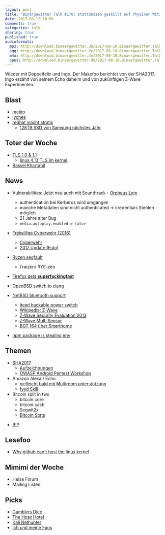 ```yaml
---
layout: post
title: "Binärgewitter Talk #178: stattdessen geskillt auf Physiker Witze"
date: 2017-08-12 10:00
comments: true
categories: talk
sharing: true
published: true
audioformats:
  mp3: http://download.binaergewitter.de/2017-08-10.Binaergewitter.Talk.178.mp3
  ogg: http://download.binaergewitter.de/2017-08-10.Binaergewitter.Talk.178.ogg
  m4a: http://download.binaergewitter.de/2017-08-10.Binaergewitter.Talk.178.m4a
  opus: http://download.binaergewitter.de/2017-08-10.Binaergewitter.Talk.178.opus
---
```

Wieder mit Doppelfelix und Ingo. Der Makefoo berichtet von der SHA2017. Ingo erzählt von seinem Echo daheim und von zukünftigen Z-Wave Experimenten.

## Blast
- [mejiro]( http://dmpop.github.io/mejiro/ )
- [lychee]( https://lychee.electerious.com/ )
- [redhat macht stratis](http://www.pro-linux.de/news/1/25009/stratis-red-hats-k%C3%BCnftige-strategie-f%C3%BCr-den-storage-bereich.html )
  * [128TB SSD von Samsung nächstes Jahr]( https://www.theregister.co.uk/2017/08/09/samsungs_128tb_ssd_bombshell/ )

## Toter der Woche
- [TLS 1.0 & 1.1]( https://www.heise.de/security/meldung/Debian-Entwicklungsversion-schaltet-TLS-1-0-und-1-1-ab-3794573.html )
  * [linux 4.13 TLS im kernel]( https://www.mail-archive.com/netdev@vger.kernel.org/msg173631.html )
- [Bassel Khartabil](https://netzpolitik.org/2017/creative-commons-aktivist-bassel-khartabil-von-syrischem-regime-getoetet/ )

## News
- Vulnerabilities: Jetzt neu auch mit Soundtrack - [Orpheus Lyre](https://www.orpheus-lyre.info/ )
    - authentication bei Kerberos wird umgangen
    - manche Metadaten sind nicht authenticated -> credentials Stehlen möglich
    - 21 Jahre alter Bug
    - `media.autoplay.enabled = false`
- [Freiwillige Cyberwehr (2016)]( http://www.zeit.de/digital/datenschutz/2016-10/bsi-cyberangriff-it-sicherheit-feuerwehr-cyberwehr/komplettansicht )

  * [Cyberwehr]( krebsco.de/minikrebs/linuxtag/img/album_pic4_www.wardriver.ch.jpg )
  * [2017 Update (Foto)]( 
www.fraunhofer.de/de/presse/presseinformationen/2017/mai/hochsicherheit-und-emergency-response-lernlabor-cybersicherheit-startet-in-sankt-augustin/_jcr_content/contentPar/sectioncomponent/sectionParsys/textwithinlinedimage/imageComponent1/image.img.large.jpg/1495552358319_pi-2017-05-LernlaborCybersicherheit.jpg 
)
- [Ryzen segfault]( 
https://www.heise.de/newsticker/meldung/SegFault-Bug-AMD-bestaetigt-Ryzen-Fehler-beim-Kompilieren-unter-Linux-3796688.html )
  * /ˈraɪzɛn/ RYE-zen
- [Firefox gets **superfuckingfast**]( https://www.heise.de/newsticker/meldung/Firefox-55-geringerer-Speicherbedarf-bessere-Performance-3782276.html )
- [OpenBSD switch to clang]( http://undeadly.org/cgi?action=article&sid=20170727055820 )
- [NetBSD bluetooth support]( http://mail-index.netbsd.org/source-changes/2017/08/10/msg087173.html ) 
  * [itead hackable power switch]( https://www.itead.cc/smart-home.html )
  * [Wikipedia: Z-Wave]( https://de.wikipedia.org/wiki/Z-Wave )
  * [Z-Wave Security Evaluation 2013](https://sensepost.com/cms/resources/conferences/2013/bh_zwave/Security%20Evaluation%20of%20Z-Wave_WP.pdf )
  * [Z-Wave Multi Sensor]( http://amzn.to/2wRSz2M )
  * [BGT 164 über Smarthome]( https://blog.binaergewitter.de/2017/01/21/binaergewitter-talk-number-164-steckerchecker )
- [npm package is stealing env]( https://twitter.com/o_cee/status/892306836199800836 )


## Themen

- [SHA2017](https://sha2017.org/ )
  * [Aufzeichnungen](https://media.ccc.de/c/SHA2017 )
  * [OWASP Android Pentest Workshop](https://github.com/OWASP-Ruhrpott/owasp-workshop-android-pentest )
- Amazon Alexa / Echo
    * [vielleicht bald mit Multiroom unterstützung](https://www.golem.de/news/amazon-lautsprecher-echo-soll-multiroom-modus-bekommen-1708-129403.html )
    * [fyyd Skill](http://amzn.to/2hT2Nx9 )
- Bitcoin split in two
  * bitcoin core
  * bitcoin cash
  * Segwit2x 
  * [Bitcoin Stats](https://coin.dance/blocks )
* [BIP]( https://github.com/bitcoin/bips/blob/master/bip-0009.mediawiki )


## Lesefoo
- [Why github can't host the linux kernel]( http://blog.ffwll.ch/2017/08/github-why-cant-host-the-kernel.html )

## Mimimi der Woche
- Heise Forum
- Mailing Listen

## Picks
- [Gamblers Dice]( https://github.com/xori/gamblers-dice )
- [The Hoax Hotel]( https://www.youtube.com/channel/UCnNlJNSRxa3PF8XrKHOEPug )
- [Kali Nethunter]( https://www.kali.org/kali-linux-nethunter/ )
- [Ich und meine Fans](https://twitter.com/LauraJaneGrace/status/895079063253024770 )
